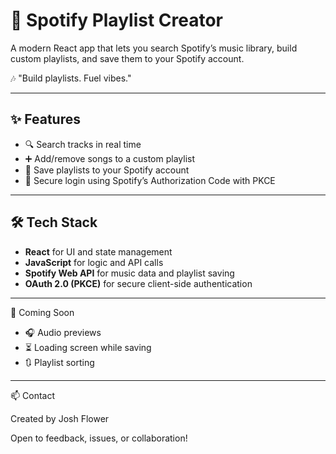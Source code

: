 # 🎵 Spotify Playlist Creator

A modern React app that lets you search Spotify’s music library, build custom playlists, and save them to your Spotify account.

🎶 "Build playlists. Fuel vibes."

---

## ✨ Features

- 🔍 Search tracks in real time  
- ➕ Add/remove songs to a custom playlist  
- 💾 Save playlists to your Spotify account  
- 🔐 Secure login using Spotify’s Authorization Code with PKCE

---

## 🛠️ Tech Stack

- **React** for UI and state management  
- **JavaScript** for logic and API calls  
- **Spotify Web API** for music data and playlist saving  
- **OAuth 2.0 (PKCE)** for secure client-side authentication

---

🔄 Coming Soon

- 🎧 Audio previews
- ⏳ Loading screen while saving
- 🔃 Playlist sorting

---

📫 Contact

Created by Josh Flower

Open to feedback, issues, or collaboration!
